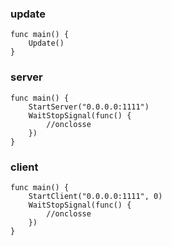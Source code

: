 ### update
```
func main() {
	Update()
}
```

### server
```
func main() {
	StartServer("0.0.0.0:1111")
	WaitStopSignal(func() {
		//onclosse
	})
}
```

### client
```
func main() {
	StartClient("0.0.0.0:1111", 0)
	WaitStopSignal(func() {
		//onclosse
	})
}
```